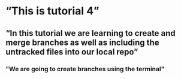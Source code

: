 # “This is tutorial 4”

## “In this tutorial we are learning to create and merge branches as well as including the untracked files into our local repo”

### "We are going to create branches using the terminal"
